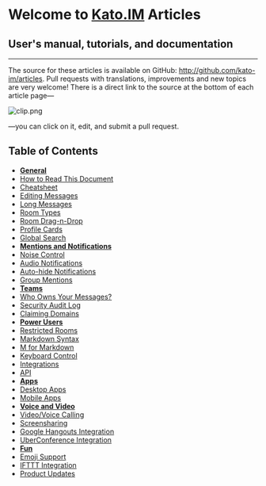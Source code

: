 # Welcome to <a href="http://kato.im" target="_blank">Kato.IM</a> Articles

## User's manual, tutorials, and documentation

---

The source for these articles is available on GitHub: <a href='https://github.com/kato-im/articles' target='_blank'>http://github.com/kato-im/articles</a>. Pull requests with translations, improvements and new topics are very welcome! There is a direct link to the source at the bottom of each article page&#8212;

![clip.png](https://in.kato.im/adb4d5daf04ac5e6c27803f83a77905b5e506790fc9dcb7e5cc89119e637060b/clip.png)

&#8212;you can click on it, edit, and submit a pull request.

## Table of Contents

- [**General**](/articles/en/general)
 - [How to Read This Document](/articles/en/general/notation)
 - [Cheatsheet](/articles/en/general/cheatsheet)
 - [Editing Messages](/articles/en/general/editing-messages)
 - [Long Messages](/articles/en/general/long-messages)
 - [Room Types](/articles/en/general/room-types)
 - [Room Drag-n-Drop](/articles/en/general/room-drag-n-drop)
 - [Profile Cards](/articles/en/general/profile-cards)
 - [Global Search](/articles/en/general/global-search)
- [**Mentions and Notifications**](/articles/en/notifications)
 - [Noise Control](/articles/en/notifications/noise-control)
 - [Audio Notifications](/articles/en/notifications/audio-notifications)
 - [Auto-hide Notifications](/articles/en/notifications/auto-hide-notifications)
 - [Group Mentions](/articles/en/notifications/group-mentions)
- [**Teams**](/articles/en/teams)
 - [Who Owns Your Messages?](/articles/en/teams/who-owns-your-messages)
 - [Security Audit Log](/articles/en/teams/security-audit-log)
 - [Claiming Domains](/articles/en/teams/claiming-domains)
- [**Power Users**](/articles/en/power-users)
 - [Restricted Rooms](/articles/en/power-users/restricted-rooms)
 - [Markdown Syntax](/articles/en/power-users/markdown-syntax)
 - [M for Markdown](/articles/en/power-users/m-for-markdown)
 - [Keyboard Control](/articles/en/power-users/keyboard-control)
 - [Integrations](/articles/en/power-users/integrations)
 - [API](/articles/en/power-users/api)
- [**Apps**](/articles/en/kato-apps)
 - [Desktop Apps](/articles/en/kato-apps/desktop)
 - [Mobile Apps](/articles/en/kato-apps/mobile)
- [**Voice and Video**](/articles/en/voice-video)
 - [Video/Voice Calling](/articles/en/voice-video/video-voice-calling)
 - [Screensharing](/articles/en/voice-video/screensharing)
 - [Google Hangouts Integration](/articles/en/voice-video/google-hangouts-integration)
 - [UberConference Integration](/articles/en/voice-video/uberconference-integration)
- [**Fun**](/articles/en/fun)
 - [Emoji Support](/articles/en/fun/emoji-support)
 - [IFTTT Integration](/articles/en/fun/ifttt-integration)
 - [Product Updates](/articles/en/fun/product-updates)


<!--
A Kato team is a secure place for professional communication. Instead of using a combination of messaging channels, such as email, SMS, Skype, and Facebook, Kato makes it easy to maintain all communication data in one place, available to all present and future team members.

In Kato, communication happens in named, persistent _rooms_ in a form of immutable, temporally-ordered messages&#8212;also known as chat. Usually, a room is created per topic, such as _February 2015 Press Release_ or _Quality Assurance_. By default, rooms are visible to all members of your team. It's also possible to invite outsiders into closed, _restricted_ rooms, such that they have no access to the rest of your rooms. To limit the exposure to noise, each team member can adjust room noise level by choosing to follow, watch, or ignore a particular room.

You can configure various services, like GitHub, Twitter, Zendesk, or Raygun to post notifications to rooms in Kato, helping you keep your email inbox free of automated messages.

Kato makes it easy to work across multiple Kato Teams, possibly with some of the same people, and to interact with rooms from different teams at the same time.

Kato Teams is a **free service**, with no limit on team size, number of searchable messages, or connected integrations. A paid service, called _Kato Enterprise_ is currently in private beta testing. In addition to rigorous data ownership and management policies and controls, Kato Enterprise integrates with single sign-on providers like Okta and OneLogin to enable user authentication and provisioning into teams within a particular Kato Enterprise account based on groups and permissions configured within your existing user directories.
-->
